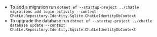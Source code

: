 ﻿- To add a migration run `dotnet ef --startup-project ../chatle migrations add login-activity --context ChatLe.Repository.Identity.Sqlite.ChatLeIdentityDbContext`
- To upgrade the database run `dotnet ef --startup-project ../chatle database update --context ChatLe.Repository.Identity.Sqlite.ChatLeIdentityDbContext` 